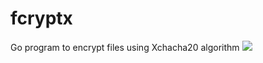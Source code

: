 # fcryptx
Go program to encrypt files using Xchacha20 algorithm
<a href="https://asciinema.org/a/tFKuFYdPWAwfr4t60WRZ47fot" target="_blank"><img src="https://asciinema.org/a/tFKuFYdPWAwfr4t60WRZ47fot.svg" /></a>
